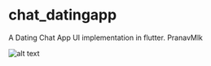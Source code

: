# chat_datingapp
 A Dating Chat App UI implementation in flutter.
PranavMlk

![alt text](https://raw.githubusercontent.com/tayormi/Flutter-DatingChatApp-UIChallenge/master/media/chat-app.gif)

